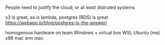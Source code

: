 People need to justify the cloud, or at least distruted systems

s3 is great, as is lambda, postgres (RDS) is great https://webapp.io/blog/postgres-is-the-answer/

homogenous hardware on team
Windows + virtual box
WSL
Ubuntu (me)
x86 mac
arm mac
